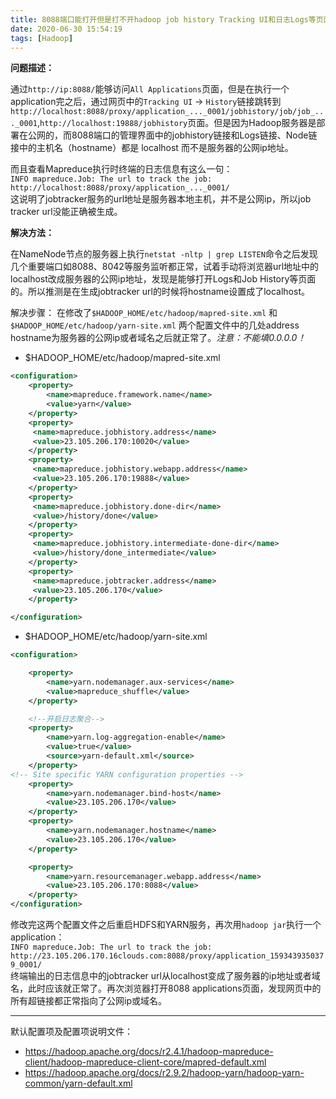 ```yaml
---
title: 8088端口能打开但是打不开hadoop job history Tracking UI和日志Logs等页面
date: 2020-06-30 15:54:19
tags: [Hadoop]
---
```


<!-- more -->

**问题描述：**

通过`http://ip:8088/`能够访问`All Applications`页面，但是在执行一个application完之后，通过网页中的`Tracking UI` -> `History`链接跳转到`http://localhost:8088/proxy/application_..._0001/jobhistory/job/job_..._0001`,`http://localhost:19888/jobhistory`页面。但是因为Hadoop服务器是部署在公网的，而8088端口的管理界面中的jobhistory链接和Logs链接、Node链接中的主机名（hostname）都是 localhost 而不是服务器的公网ip地址。

而且查看Mapreduce执行时终端的日志信息有这么一句：  
`INFO mapreduce.Job: The url to track the job: http://localhost:8088/proxy/application_..._0001/`  
这说明了jobtracker服务的url地址是服务器本地主机，并不是公网ip，所以job tracker url没能正确被生成。

**解决方法：**

在NameNode节点的服务器上执行`netstat -nltp | grep LISTEN`命令之后发现几个重要端口如8088、8042等服务监听都正常，试着手动将浏览器url地址中的localhost改成服务器的公网ip地址，发现是能够打开Logs和Job History等页面的。所以推测是在生成jobtracker url的时候将hostname设置成了localhost。

解决步骤： 在修改了`$HADOOP_HOME/etc/hadoop/mapred-site.xml` 和 `$HADOOP_HOME/etc/hadoop/yarn-site.xml` 两个配置文件中的几处address hostname为服务器的公网ip或者域名之后就正常了。*注意：不能填0.0.0.0！*

- $HADOOP_HOME/etc/hadoop/mapred-site.xml

```xml
<configuration>
    <property>
        <name>mapreduce.framework.name</name>
        <value>yarn</value>
    </property>
    <property>
     <name>mapreduce.jobhistory.address</name>
     <value>23.105.206.170:10020</value>
    </property>
    <property>
     <name>mapreduce.jobhistory.webapp.address</name>
     <value>23.105.206.170:19888</value>
    </property>
    <property>
     <name>mapreduce.jobhistory.done-dir</name>
     <value>/history/done</value>
    </property>
    <property>
     <name>mapreduce.jobhistory.intermediate-done-dir</name>
     <value>/history/done_intermediate</value>
    </property>
    <property>
     <name>mapreduce.jobtracker.address</name>
     <value>23.105.206.170</value>
    </property>

</configuration>
```

- $HADOOP_HOME/etc/hadoop/yarn-site.xml

```xml
<configuration>

    <property>
        <name>yarn.nodemanager.aux-services</name>
        <value>mapreduce_shuffle</value>
    </property>

    <!--开启日志聚合-->
    <property>
        <name>yarn.log-aggregation-enable</name>
        <value>true</value>
        <source>yarn-default.xml</source>
    </property>
<!-- Site specific YARN configuration properties -->
    <property>
        <name>yarn.nodemanager.bind-host</name>
        <value>23.105.206.170</value>
    </property>
    <property>
        <name>yarn.nodemanager.hostname</name>
        <value>23.105.206.170</value>
    </property>

    <property>
        <name>yarn.resourcemanager.webapp.address</name>
        <value>23.105.206.170:8088</value>
    </property>
</configuration>
```

修改完这两个配置文件之后重启HDFS和YARN服务，再次用`hadoop jar`执行一个application：  
`INFO mapreduce.Job: The url to track the job: http://23.105.206.170.16clouds.com:8088/proxy/application_1593439350379_0001/`  
终端输出的日志信息中的jobtracker url从localhost变成了服务器的ip地址或者域名，此时应该就正常了。再次浏览器打开8088 applications页面，发现网页中的所有超链接都正常指向了公网ip或域名。

---

默认配置项及配置项说明文件：  

- <https://hadoop.apache.org/docs/r2.4.1/hadoop-mapreduce-client/hadoop-mapreduce-client-core/mapred-default.xml>
- <https://hadoop.apache.org/docs/r2.9.2/hadoop-yarn/hadoop-yarn-common/yarn-default.xml>
